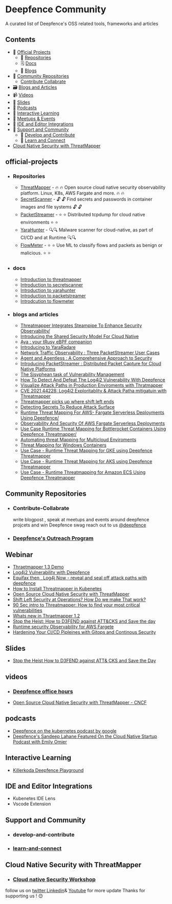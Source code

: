 # Deepfence Community

A curated list of Deepfence's OSS related tools, frameworks and articles

## Contents

- 💼 [Official Projects](#official-projects)
    - 📂 [Repositories](#repositories)
    - 🗒️ [Docs](#docs)
    - 📰 [Blogs](#blogs-and-articles)
- 🐾 [Community Repositories](#community-repositories)
    - [Contribute Collabrate](#Contribute-Collabrate)
- 🗃️ [Blogs and Articles](#blogs-and-articles)
- 📹 [Videos](#videos)
- 📑 [Slides](#slides)
- 🎤 [Podcasts](#podcasts)
- 🧪 [Interactive Learning](#interactive-learning)
- 👫 [Meetups & Events](#meetups-events)
- 🧰 [IDE and Editor Integrations](#ide-and-editor-integrations)
- 📡 [Support and Community](#support-and-community)
     - 💊 [Develop and Contribute](#develop-and-contribute)
     - 📆 [Learn and Connect](#learn-and-connect)
- [Cloud Native Security with ThreatMapper](#Cloud-Native-Security-with-ThreatMapper)     


## official-projects
  -  ### Repositories 
      - [ThreatMapper](https://github.com/deepfence/ThreatMapper) - 🔥 🔥 Open source cloud native security observability platform. Linux, K8s, AWS Fargate and more. 🔥 🔥 <br>
      - [SecretScanner](https://github.com/deepfence/SecretScanner)  - 🔓 🔓 Find secrets and passwords in container images and file systems 🔓 🔓<br>
      - [PacketStreamer](https://github.com/deepfence/PacketStreamer) - ⭐ ⭐ Distributed tcpdump for cloud native environments ⭐ ⭐ <br>
      - [YaraHunter](https://github.com/deepfence/YaraHunter) - 🔍🔍 Malware scanner for cloud-native, as part of CI/CD and at Runtime 🔍🔍 <br> 
      - [FlowMeter](https://github.com/deepfence/FlowMeter) - ⭐ ⭐ Use ML to classify flows and packets as benign or malicious. ⭐ ⭐ <br>

  -  ### docs
     - [Introduction to threatmapper ](https://community.deepfence.io/docs/threatmapper) <br>
     - [Introduction to secretscanner](https://community.deepfence.io/docs/secretscanner)<br>
     - [Introduction to yarahunter ](https://community.deepfence.io/docs/yarahunter)<br>
     - [Introduction to packetstreamer](https://community.deepfence.io/docs/packetstreamer)<br>
     - [Introdcution to flowmeter](https://community.deepfence.io/docs/flowmeter)<br>
     
 -  ### blogs and articles
     
     - [Threatmapper Integrates Steampipe To Enhance Security Observability/](https://deepfence.io/threatmapper-integrates-steampipe-to-enhance-security-observability/)<br>
     - [Introducing the Shared Security Model For Cloud Native](https://deepfence.io/introducing-shared-security-model-for-cloud-native/)<br>
     - [Aya : your tRusy eBPF companion](https://deepfence.io/aya-your-trusty-ebpf-companion/) <br>
     - [Introducing to YaraRadare](https://deepfence.io/introducing-yaradare/)<br>
     - [Network Traffic Observability : Three PacketStreamer User Cases](https://deepfence.io/3-packetstreamer-use-cases/)<br>
     - [Agent and Agentless : A Comprehensive Approach to Security](https://deepfence.io/agent-and-agentless/)<br>
     - [Introducing PacketStreamer : Distributed Packet Capture for Cloud Native Platforms](https://deepfence.io/introducing-packetstreamer/)<br>
     - [The Sisyphean task of Vulnerability Management ](https://deepfence.io/the-sisyphean-task-of-vulnerability-management/)<br>
     - [How To Detect And Defeat The Log4j2 Vulnerability With Deepfence](https://deepfence.io/how-to-detect-and-defeat-the-log4j2-vulnerability-with-deepfence/)<br>
     - [Visualize Attack Paths in Production Enviroments with Thratmapper](https://deepfence.io/visualize-attack-paths-in-production-environments-with-threatmapper/)<br>
     - [CVE 2021 44228: Log4j2 Exploritablity & Attack Patha mitigatuin with Threatmapper](https://deepfence.io/cve-2021-44228-log4j2-exploitability-and-attack-path-mitigation-with-threatmapper/)<br>
     - [Threatmapper picks up where shift left ends](https://deepfence.io/threatmapper-picks-up-where-shift-left-ends/)<br>
     - [Detecting Secrets To Reduce Attack Surface](https://deepfence.io/detecting-secrets-to-reduce-attack-surface/)<br>
     - [Runtime Threat Mapping For AWS- Fargate Serverless Deployments Using Deepfence/](https://deepfence.io/runtime-threat-mapping-for-aws-fargate-serverless-deployments-using-deepfence/)  <br>
     - [Observability And Security Of AWS Fargate Serverless Deployments](https://deepfence.io/observability-and-security-of-aws-fargate-serverless-deployments/)<br>
     - [Use Case Runtime Threat Mapping for Bottlerocket Containers Using Deepfence Threatmapper/](https://deepfence.io/use-case-runtime-threat-mapping-for-bottlerocket-containers-using-deepfence-threatmapper/)<br>
     - [Automating threat Mapping for Multicloud Enviroments](https://deepfence.io/automating-threat-mapping-for-multicloud-environments/)<br>
     - [Threat Mapping for Windows Containers ](https://deepfence.io/threat-mapping-for-windows-containers/)<br>
     - [Use Case - Runtime Threat Mapping for GKE using Deepfence Threatmapper](https://deepfence.io/use-case-runtime-threat-mapping-for-gke-using-deepfence-threatmapper/)<br>
     - [Use Case - Runtime Threat Mapping for AKS using Deepfence Threatmapper](https://deepfence.io/use-case-runtime-threat-mapping-for-aks-using-deepfence-threatmapper/)<br>
     - [Use Case - Runtime Threatmapping for Amazon ECS Using Deepfence Threatmapper](https://deepfence.io/blog-runtime-threat-mapping-for-amazon-ecs-using-deepfence-threatmapper/)<br>
     
   
## Community Repositories
  - ### Contribute-Collabrate 
    write blogpost , speak at meetups and events around deepfence projcets and win Deepfence swag reach out to us [@deepfence](https://twitter.com/deepfence) 
  - ### [Deepfence's Outreach Program](./mentership)
  
## Webinar 
  - [Thraetmapper 1.3 Demo](https://go.deepfence.io/video-threatmapper-1-3-demo)
  - [Log4j2 Vulnerability with Deepfence](https://go.deepfence.io/log4j2-vulnerability-detection-protection)
  - [Equifax then , Log4j Now - reveal and seal off attack paths with deepfence](https://go.deepfence.io/video-log4j-reveal-and-seal-off-attack-paths)
  - [How to Install Threatmapper in Kubenetes](https://go.deepfence.io/en-us/how-to-install-threatmapper-in-kubernetes-video)
  - [Open Source Cloud Native Security with ThreatMapper](https://go.deepfence.io/open-source-cloud-native-security-with-threatmapper)
  - [Shift Left Security at Operations? How Do we make That work? ](https://go.deepfence.io/en-us/shift-left-security-at-operations-how-to-video)
  - [90 Sec intro to Threatmapper: How to find your most critical vulnerabilities](https://go.deepfence.io/threatmapper-how-to-find-your-most-critical-vulnerabilities)
  - [Whats new in Thraetmapper 1.2](https://go.deepfence.io/video-whats-new-threatmapper-1-2)
  - [Stop the Heist: How to D3FEND against ATT&CKS and Save the day](https://go.deepfence.io/stop-the-heist-webinar-on-demand)
  - [Runtime security Observability for AWS Fargete](https://go.deepfence.io/runtime-security-observability-for-aws-fargate-webinar-on-demand)
  - [Hardening Your CI/CD Pipleines with Gitops and Continous Security](https://youtu.be/8tRLtTFJyV4)
  
## Slides 

 - [Stop the Heist How to D3FEND against ATT& CKS and Save the Day](https://deepfence.io/wp-content/uploads/2021/10/Deepfence-Stop-the-Heist-and-Save-the-Day-Slides-web.pdf)

## videos
  - ### [Deepfence office hours ](./office-hours/readme.md)
  - [Open Source Cloud Native Security with ThreatMapper - CNCF ](https://www.youtube.com/watch?v=S-sNUuLDhz0)

## podcasts
  - [Deepfence on the kubernetes podcast by google ](https://deepfence.io/google-kubernetes-podcast/)<br>
  - [Deepfence's Sandeep Lahane Featured On the Cloud Native Startup Podcast with Emily Omier](https://deepfence.io/cloud-native-startup-podcast/)<br>
  
## Interactive Learning

 - [Killerkoda Deepfence Playground]()

## IDE and Editor Integrations
  - Kubenetes IDE Lens 
  - Vscode Extension 

## Support and Community
  - ### develop-and-contribute
  - ### [learn-and-connect](https://deepfence-community.slack.com/join/shared_invite/zt-podmzle9-5X~qYx8wMaLt9bGWwkSdgQ#/shared-invite/email)

## Cloud Native Security with ThreatMapper
  - ### [Cloud native Security Workshop](https://go.deepfence.io/on-demand-cloud-native-security-workshop)
  
follow us on [twitter](https://twitter.com/deepfence),[Linkedin](https://www.linkedin.com/company/deepfence-inc/)& [Youtube](https://www.youtube.com/channel/UCklvbuOjnzpmtXy-g97tfWQ) for more update 
Thanks for supporting us ! 😊  
  
